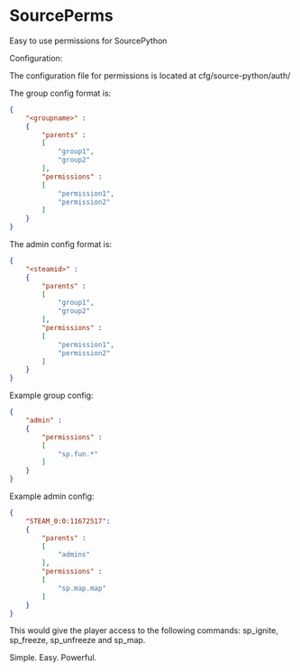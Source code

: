 # SourcePerms

Easy to use permissions for SourcePython

Configuration:

The configuration file for permissions is located at cfg/source-python/auth/

The group config format is:
```json
{
	"<groupname>" : 
	{
		"parents" :
		[
			"group1",
			"group2"
		],
		"permissions" :
		[
			"permission1",
			"permission2"
		]
	}
}
```

The admin config format is:
```json
{
	"<steamid>" :
	{
		"parents" :
		[
			"group1",
			"group2"
		],
		"permissions" :
		[
			"permission1",
			"permission2"
		]
	}
}
```

Example group config:
```json
{
	"admin" :
	{
		"permissions" :
		[
			"sp.fun.*"
		]
	}
}
```

Example admin config:
```json
{
	"STEAM_0:0:11672517": 
	{
		"parents" :
		[
			"admins"
		],
		"permissions" :
		[
			"sp.map.map"
		]
	}
}
```
This would give the player access to the following commands: sp_ignite, sp_freeze, sp_unfreeze and sp_map.

Simple. Easy. Powerful.
